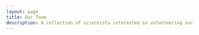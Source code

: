 ```yaml
---
layout: page
title: Our Team
description: A collection of scientists interested in volunteering our technical skills.
---
```


<script setup>
import { VPTeamPage, VPTeamPageTitle, VPTeamMembers } from 'vitepress/theme';

const members = [
  {
    avatar: 'https://www.github.com/clarabakker.png',
    name: 'Clara Bakker',
    title: 'Member',
    links: [
      { icon: 'github', link: 'https://github.com/clarabakker' },
    ]
  },
  {
    avatar: 'https://www.github.com/logan-blaine.png',
    name: 'Logan Blaine',
    title: 'Member',
    links: [
      { icon: 'github', link: 'https://github.com/logan-blaine' },
    ]
  },
  {
    avatar: 'https://www.github.com/claralea.png',
    name: 'Clara-Lea Bonzel',
    title: 'Member',
    links: [
      { icon: 'github', link: 'https://github.com/claralea' },
    ]
  },
  {
    avatar: 'https://www.github.com/dmc747.png',
    name: 'Darcé Costello',
    title: 'Member',
    links: [
      { icon: 'github', link: 'https://github.com/dmc747' },
    ]
  },
  {
    avatar: '/arya.webp',
    name: 'Arya Kaul',
    title: 'Founder',
    links: [
      { icon: 'github', link: 'https://github.com/aryakaul' },
      { 
          icon: {
              svg: '<svg role="img" viewBox="0 0 24 24" xmlns="http://www.w3.org/2000/svg"><title>Dribbble</title><path d="M13...6.38z"/></svg>'
          },
          link: 'https://arya.casa' 
      }
    ]
  },
  {
    avatar: 'https://www.github.com/manzt.png',
    name: 'Trevor Manz',
    title: 'Member',
    links: [
      { icon: 'github', link: 'https://github.com/manzt' },
      { icon: 'twitter', link: 'https://twitter.com/trevmanz' },
    ]
  },
  {
    avatar: 'https://www.github.com/emarosti.png',
    name: 'Eliana Marostica',
    title: 'Member',
    links: [
      { icon: 'github', link: 'https://github.com/emarosti' },
    ]
  },
  {
    avatar: 'https://www.github.com/apnathan.png',
    name: 'Aparna Nathan',
    title: 'Member',
    links: [
      { icon: 'github', link: 'https://github.com/apnathan' },
    ]
  },
  {
    avatar: 'https://www.github.com/grasskind.png',
    name: 'Greg Raskind',
    title: 'Member',
    links: [
      { icon: 'github', link: 'https://github.com/grasskind' },
    ]
  },
  {
    avatar: 'https://www.github.com/rumker.png',
    name: 'Laurie Rumker',
    title: 'Member',
    links: [
      { icon: 'github', link: 'https://github.com/rumker' },
    ]
  },
  {
    avatar: 'https://www.github.com/lw453.png',
    name: 'Lily Wang',
    title: 'Member',
    links: [
      { icon: 'github', link: 'https://github.com/lw453' },
    ]
  },
];
</script>

<VPTeamPage>
  <VPTeamPageTitle>
    <template #title>
      Our Team
    </template>
    <template #lead>
      We are a collection of Harvard Medical School scientists
      interested in volunteering our technical skills to support
      local minority-owned/serving organizations.
    </template>
  </VPTeamPageTitle>
  <VPTeamMembers size="small" :members="members" />
</VPTeamPage>

